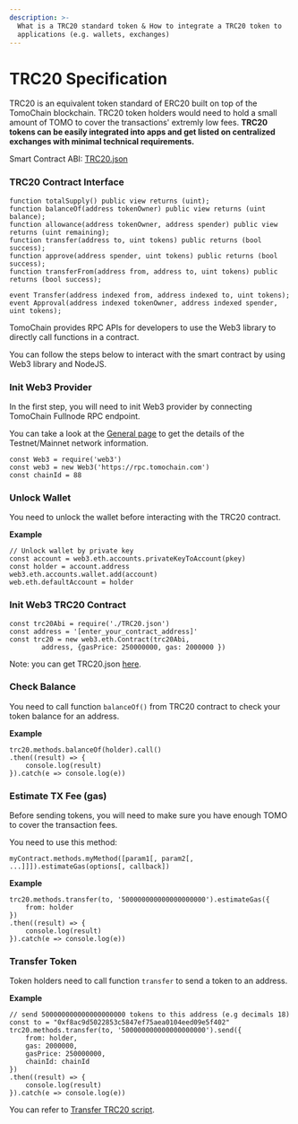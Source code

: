 ```yaml
---
description: >-
  What is a TRC20 standard token & How to integrate a TRC20 token to
  applications (e.g. wallets, exchanges)
---
```


# TRC20 Specification

TRC20 is an equivalent token standard of ERC20 built on top of the TomoChain blockchain. TRC20 token holders would need to hold a small amount of TOMO to cover the transactions' extremly low fees. **TRC20 tokens can be easily integrated into apps and get listed on centralized exchanges with minimal technical requirements.**&#x20;

Smart Contract ABI: [TRC20.json](https://raw.githubusercontent.com/tomochain/trc20/master/TRC20.json)

### TRC20 Contract Interface

```
function totalSupply() public view returns (uint);
function balanceOf(address tokenOwner) public view returns (uint balance);
function allowance(address tokenOwner, address spender) public view returns (uint remaining);
function transfer(address to, uint tokens) public returns (bool success);
function approve(address spender, uint tokens) public returns (bool success);
function transferFrom(address from, address to, uint tokens) public returns (bool success);

event Transfer(address indexed from, address indexed to, uint tokens);
event Approval(address indexed tokenOwner, address indexed spender, uint tokens);
```

TomoChain provides RPC APIs for developers to use the Web3 library to directly call functions in a  contract.

You can follow the steps below to interact with the smart contract by using Web3 library and NodeJS.

### Init Web3 Provider

In the first step, you will need to init Web3 provider by connecting TomoChain Fullnode RPC endpoint.

You can take a look at the [General page](../../general/how-to-connect-to-tomochain-network/) to get the details of the Testnet/Mainnet network information.

```
const Web3 = require('web3')
const web3 = new Web3('https://rpc.tomochain.com')
const chainId = 88
```

### Unlock Wallet

You need to unlock the wallet before interacting with the TRC20 contract.&#x20;

**Example**

```
// Unlock wallet by private key
const account = web3.eth.accounts.privateKeyToAccount(pkey)
const holder = account.address
web3.eth.accounts.wallet.add(account)
web.eth.defaultAccount = holder
```

### Init Web3 TRC20 Contract

```
const trc20Abi = require('./TRC20.json')
const address = '[enter_your_contract_address]'
const trc20 = new web3.eth.Contract(trc20Abi,
        address, {gasPrice: 250000000, gas: 2000000 })
```

Note: you can get TRC20.json [here](https://raw.githubusercontent.com/tomochain/trc20/master/TRC20.json).&#x20;

### Check Balance

You need to call function `balanceOf()` from TRC20 contract to check your token balance for an address.

**Example**

```
trc20.methods.balanceOf(holder).call()
.then((result) => {
    console.log(result)
}).catch(e => console.log(e))
```

### Estimate TX Fee (gas)

Before sending tokens, you will need to make sure you have enough TOMO to cover the transaction fees.&#x20;

You need to use this method:

```
myContract.methods.myMethod([param1[, param2[, ...]]]).estimateGas(options[, callback])
```

**Example**

```
trc20.methods.transfer(to, '500000000000000000000').estimateGas({
    from: holder
})
.then((result) => {
    console.log(result)
}).catch(e => console.log(e))
```

### Transfer Token

Token holders need to call function `transfer` to send a token to an address.&#x20;

**Example**

```
// send 500000000000000000000 tokens to this address (e.g decimals 18)
const to = "0xf8ac9d5022853c5847ef75aea0104eed09e5f402"
trc20.methods.transfer(to, '500000000000000000000').send({
    from: holder,
    gas: 2000000,
    gasPrice: 250000000,
    chainId: chainId
})
.then((result) => {
    console.log(result)
}).catch(e => console.log(e))
```

You can refer to [Transfer TRC20 script](https://gist.github.com/thanhson1085/3c831416287b0c1f4afbf9fcb3aa05dc).&#x20;
